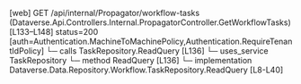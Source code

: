 [web] GET /api/internal/Propagator/workflow-tasks  (Dataverse.Api.Controllers.Internal.PropagatorController.GetWorkflowTasks)  [L133–L148] status=200 [auth=Authentication.MachineToMachinePolicy,Authentication.RequireTenantIdPolicy]
  └─ calls TaskRepository.ReadQuery [L136]
  └─ uses_service TaskRepository
    └─ method ReadQuery [L136]
      └─ implementation Dataverse.Data.Repository.Workflow.TaskRepository.ReadQuery [L8-L40]


